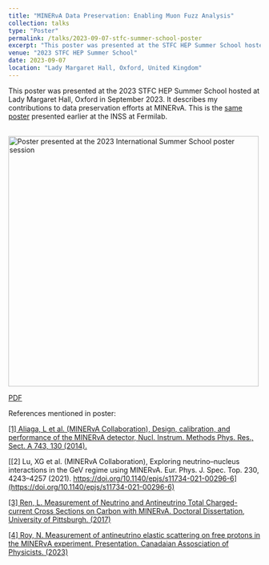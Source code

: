 ```yaml
---
title: "MINERνA Data Preservation: Enabling Muon Fuzz Analysis"
collection: talks
type: "Poster"
permalink: /talks/2023-09-07-stfc-summer-school-poster
excerpt: "This poster was presented at the STFC HEP Summer School hosted at Lady Margaret Hall, Oxford in September 2023. It describes my contributions to data preservation efforts at MINERvA"
venue: "2023 STFC HEP Summer School"
date: 2023-09-07
location: "Lady Margaret Hall, Oxford, United Kingdom"
---
```


This poster was presented at the 2023 STFC HEP Summer School hosted at Lady Margaret Hall, Oxford in September 2023. It describes my contributions to data preservation efforts at MINERvA. This is the [same poster](/talks/2023-08-10-inss-poster) presented earlier at the INSS at Fermilab.<!-- (NOTE TO SELF: PUT THE POSTER REFERENCES HERE). -->

<br/><a href = '/files/FermilabSummerSchoolPoster.pdf'><img src='/files/FermilabSummerSchoolPoster.png' alt='Poster presented at the 2023 International Summer School poster session' width = '500'></a><br>

[PDF](/files/FermilabSummerSchoolPoster.pdf)

References mentioned in poster:

[[1] Aliaga, L et al. (MINERvA Collaboration), Design, calibration, and performance of the MINERvA detector, Nucl. Instrum. Methods Phys. Res., Sect. A 743, 130 (2014).​](https://arxiv.org/pdf/1305.5199)

[[2] Lu, XG et al. (MINERvA Collaboration), Exploring neutrino–nucleus interactions in the GeV regime using MINERvA. Eur. Phys. J. Spec. Top. 230, 4243–4257 (2021). https://doi.org/10.1140/epjs/s11734-021-00296-6​](https://doi.org/10.1140/epjs/s11734-021-00296-6)

[[3] Ren, L. Measurement of Neutrino and Antineutrino Total Charged-current Cross Sections on Carbon with MINERvA.  Doctoral Dissertation, University of Pittsburgh.  (2017)​](http://d-scholarship.pitt.edu/31416/)

[[4] Roy, N. Measurement of antineutrino elastic scattering on free protons in the MINERνA experiment. Presentation. Canadaian Assosciation of Physicists. (2023)](https://indico.cern.ch/event/1191895/contributions/5333558/attachments/2670614/4629426/CAP_MINERvA_scattering_free_nucleon.pdf)
